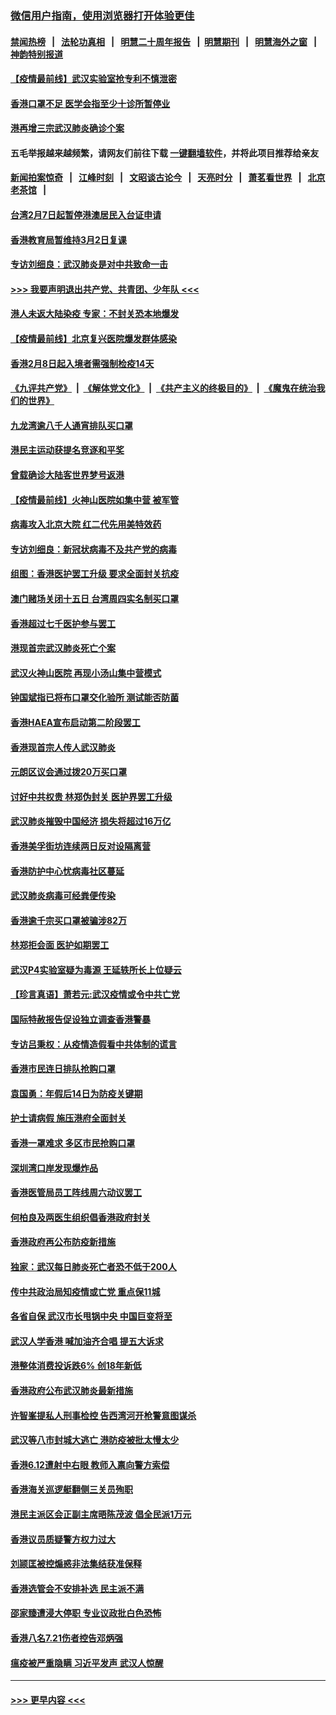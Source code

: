 ### [微信用户指南，使用浏览器打开体验更佳](https://github.com/gfw-breaker/banned-news1/blob/master/indexes/wechat-guide.md?t=0)
#### [禁闻热榜](热点新闻.md?t=0)  &nbsp;&nbsp;|&nbsp;&nbsp; [法轮功真相](https://github.com/gfw-breaker/truth/blob/master/README.md?t=0) &nbsp;&nbsp;|&nbsp;&nbsp; [明慧二十周年报告](https://github.com/gfw-breaker/mh-reports/blob/master/README.md?t=0) &nbsp;&nbsp;|&nbsp;&nbsp;[明慧期刊](https://github.com/gfw-breaker/mh-qikan) &nbsp;&nbsp;|&nbsp;&nbsp; [明慧海外之窗](https://github.com/gfw-breaker/mh-news/blob/master/README.md?t=0) &nbsp;&nbsp;|&nbsp;&nbsp; [神韵特别报道](https://github.com/gfw-breaker/mh-news/blob/master/shenyun.md?t=0)
#### [【疫情最前线】武汉实验室抢专利不慎泄密](../pages/nsc415/n11850310.md?t=02080211) 
#### [香港口罩不足 医学会指至少十诊所暂停业](../pages/nsc415/n11850301.md?t=02080211) 
#### [港再增三宗武汉肺炎确诊个案](../pages/nsc415/n11850328.md?t=02080211) 
#### 五毛举报越来越频繁，请网友们前往下载 [一键翻墙软件](https://github.com/gfw-breaker/ssr-accounts)，并将此项目推荐给亲友
#### [新闻拍案惊奇](https://github.com/gfw-breaker/banned-news1/blob/master/pages/link4.md) &nbsp;&nbsp;|&nbsp;&nbsp; [江峰时刻](https://github.com/gfw-breaker/banned-news1/blob/master/pages/link4.md) &nbsp;&nbsp;|&nbsp;&nbsp; [文昭谈古论今](https://github.com/gfw-breaker/banned-news1/blob/master/pages/link4.md) &nbsp;&nbsp;|&nbsp;&nbsp; [天亮时分](https://github.com/gfw-breaker/banned-news1/blob/master/pages/link4.md) &nbsp;&nbsp;|&nbsp;&nbsp; [萧茗看世界](https://github.com/gfw-breaker/banned-news1/blob/master/pages/link4.md) &nbsp;&nbsp;|&nbsp;&nbsp; [北京老茶馆](https://github.com/gfw-breaker/banned-news1/blob/master/pages/link4.md) &nbsp;&nbsp;|&nbsp;&nbsp; 
#### [台湾2月7日起暂停港澳居民入台证申请](../pages/nsc415/n11850304.md?t=02080211) 
#### [香港教育局暂维持3月2日复课](../pages/nsc415/n11850260.md?t=02080211) 
#### [专访刘细良：武汉肺炎是对中共致命一击](../pages/nsc415/n11849934.md?t=02080211) 
#### [>>> 我要声明退出共产党、共青团、少年队 <<<](https://github.com/begood0513/goodnews/blob/master/quit/letter.md) 
#### [港人未返大陆染疫 专家：不封关恐本地爆发](../pages/nsc415/n11848021.md?t=02080211) 
#### [【疫情最前线】北京复兴医院爆发群体感染](../pages/nsc415/n11847626.md?t=02080211) 
#### [香港2月8日起入境者需强制检疫14天](../pages/nsc415/n11847658.md?t=02080211) 
#### [《九评共产党》](https://github.com/begood0513/9ping.md/blob/master/README.md) &nbsp;|&nbsp; [《解体党文化》](../../../../jtdwh.md/blob/master/README.md)  &nbsp;|&nbsp; [《共产主义的终极目的》](../../../../gczydzjmd.md/blob/master/README.md) &nbsp;|&nbsp; [《魔鬼在统治我们的世界》](../../../../mgztzwmdsj.md/blob/master/README.md) 
#### [九龙湾逾八千人通宵排队买口罩](../pages/nsc415/n11847647.md?t=02080211) 
#### [港民主运动获提名竞逐和平奖](../pages/nsc415/n11847633.md?t=02080211) 
#### [曾载确诊大陆客世界梦号返港](../pages/nsc415/n11847608.md?t=02080211) 
#### [【疫情最前线】火神山医院如集中营 被军管](../pages/nsc415/n11847524.md?t=02080211) 
#### [病毒攻入北京大院 红二代先用美特效药](../pages/nsc415/n11847427.md?t=02080211) 
#### [专访刘细良：新冠状病毒不及共产党的病毒](../pages/nsc415/n11847164.md?t=02080211) 
#### [组图：香港医护罢工升级 要求全面封关抗疫](../pages/nsc415/n11844107.md?t=02080211) 
#### [澳门赌场关闭十五日 台湾周四实名制买口罩](../pages/nsc415/n11845083.md?t=02080211) 
#### [香港超过七千医护参与罢工](../pages/nsc415/n11845051.md?t=02080211) 
#### [港现首宗武汉肺炎死亡个案](../pages/nsc415/n11844998.md?t=02080211) 
#### [武汉火神山医院 再现小汤山集中营模式](../pages/nsc415/n11844763.md?t=02080211) 
#### [钟国斌指已将布口罩交化验所 测试能否防菌](../pages/nsc415/n11842783.md?t=02080211) 
#### [香港HAEA宣布启动第二阶段罢工](../pages/nsc415/n11842723.md?t=02080211) 
#### [香港现首宗人传人武汉肺炎](../pages/nsc415/n11842766.md?t=02080211) 
#### [元朗区议会通过拨20万买口罩](../pages/nsc415/n11842754.md?t=02080211) 
#### [讨好中共权贵 林郑伪封关 医护界罢工升级](../pages/nsc415/n11842359.md?t=02080211) 
#### [武汉肺炎摧毁中国经济 损失将超过16万亿](../pages/nsc415/n11839723.md?t=02080211) 
#### [香港美孚街坊连续两日反对设隔离营](../pages/nsc415/n11839962.md?t=02080211) 
#### [香港防护中心忧病毒社区蔓延](../pages/nsc415/n11839933.md?t=02080211) 
#### [武汉肺炎病毒可经粪便传染](../pages/nsc415/n11839939.md?t=02080211) 
#### [香港逾千宗买口罩被骗涉82万](../pages/nsc415/n11839914.md?t=02080211) 
#### [林郑拒会面 医护如期罢工](../pages/nsc415/n11839892.md?t=02080211) 
#### [武汉P4实验室疑为毒源 王延轶所长上位疑云](../pages/nsc415/n11835543.md?t=02080211) 
#### [【珍言真语】萧若元:武汉疫情或令中共亡党](../pages/nsc415/n11829394.md?t=02080211) 
#### [国际特赦报告促设独立调查香港警暴](../pages/nsc415/n11833845.md?t=02080211) 
#### [专访吕秉权：从疫情造假看中共体制的谎言](../pages/nsc415/n11833813.md?t=02080211) 
#### [香港市民连日排队抢购口罩](../pages/nsc415/n11833794.md?t=02080211) 
#### [袁国勇：年假后14日为防疫关键期](../pages/nsc415/n11831088.md?t=02080211) 
#### [护士请病假 施压港府全面封关](../pages/nsc415/n11831030.md?t=02080211) 
#### [香港一罩难求 多区市民抢购口罩](../pages/nsc415/n11831002.md?t=02080211) 
#### [深圳湾口岸发现爆炸品](../pages/nsc415/n11828802.md?t=02080211) 
#### [香港医管局员工阵线周六动议罢工](../pages/nsc415/n11828762.md?t=02080211) 
#### [何柏良及两医生组织倡香港政府封关](../pages/nsc415/n11828749.md?t=02080211) 
#### [香港政府再公布防疫新措施](../pages/nsc415/n11828716.md?t=02080211) 
#### [独家：武汉每日肺炎死亡者恐不低于200人](../pages/nsc415/n11828240.md?t=02080211) 
#### [传中共政治局知疫情或亡党 重点保11城](../pages/nsc415/n11828145.md?t=02080211) 
#### [各省自保 武汉市长甩锅中央 中国巨变将至](../pages/nsc415/n11828021.md?t=02080211) 
#### [武汉人学香港 喊加油齐合唱 提五大诉求](../pages/nsc415/n11827046.md?t=02080211) 
#### [港整体消费投诉跌6% 创18年新低](../pages/nsc415/n11817280.md?t=02080211) 
#### [香港政府公布武汉肺炎最新措施](../pages/nsc415/n11817152.md?t=02080211) 
#### [许智峯提私人刑事检控 告西湾河开枪警意图谋杀](../pages/nsc415/n11817132.md?t=02080211) 
#### [武汉等八市封城大逃亡 港防疫被批太慢太少](../pages/nsc415/n11817058.md?t=02080211) 
#### [香港6.12遭射中右眼 教师入禀向警方索偿](../pages/nsc415/n11814678.md?t=02080211) 
#### [香港海关巡逻艇翻侧三关员殉职](../pages/nsc415/n11814604.md?t=02080211) 
#### [港民主派区会正副主席晤陈茂波 倡全民派1万元](../pages/nsc415/n11814582.md?t=02080211) 
#### [香港议员质疑警方权力过大](../pages/nsc415/n11814560.md?t=02080211) 
#### [刘颕匡被控煽惑非法集结获准保释](../pages/nsc415/n11811727.md?t=02080211) 
#### [香港选管会不安排补选 民主派不满](../pages/nsc415/n11811691.md?t=02080211) 
#### [邵家臻遭浸大停职 专业议政批白色恐怖](../pages/nsc415/n11811670.md?t=02080211) 
#### [香港八名7.21伤者控告邓炳强](../pages/nsc415/n11811623.md?t=02080211) 
#### [瘟疫被严重隐瞒 习近平发声 武汉人惊醒](../pages/nsc415/n11811186.md?t=02080211) 

----
#### [ >>> 更早内容 <<< ](../indexes/nsc415-earlier.md)
